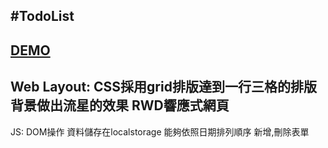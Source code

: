 #TodoList
---
[DEMO](https://4lex0.github.io/TodoList/)
---
Web Layout:
 CSS採用grid排版達到一行三格的排版
 背景做出流星的效果
 RWD響應式網頁
--
JS:
 DOM操作
 資料儲存在localstorage
 能夠依照日期排列順序
 新增,刪除表單
